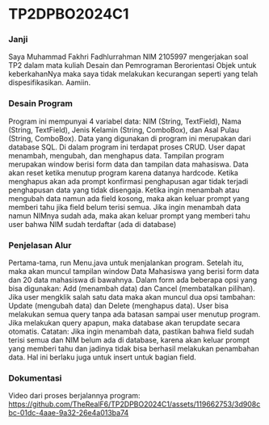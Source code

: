 # TP2DPBO2024C1

### Janji
Saya Muhammad Fakhri Fadhlurrahman NIM 2105997 mengerjakan soal TP2 dalam mata kuliah Desain dan Pemrograman Berorientasi Objek untuk keberkahanNya maka saya tidak melakukan kecurangan seperti yang telah dispesifikasikan. Aamiin.

### Desain Program
Program ini mempunyai 4 variabel data: NIM (String, TextField), Nama (String, TextField), Jenis Kelamin (String, ComboBox), dan Asal Pulau (String, ComboBox). Data yang digunakan di program ini merupakan dari database SQL. Di dalam program ini terdapat proses CRUD. User dapat menambah, mengubah, dan menghapus data. Tampilan program merupakan window berisi form data dan tampilan data mahasiswa. Data akan reset ketika menutup program karena datanya hardcode. Ketika menghapus akan ada prompt konfirmasi penghapusan agar tidak terjadi penghapusan data yang tidak disengaja. Ketika ingin menambah atau mengubah data namun ada field kosong, maka akan keluar prompt yang memberi tahu jika field belum terisi semua. Jika ingin menambah data namun NIMnya sudah ada, maka akan keluar prompt yang memberi tahu user bahwa NIM sudah terdaftar (ada di database)

### Penjelasan Alur
Pertama-tama, run Menu.java untuk menjalankan program. Setelah itu, maka akan muncul tampilan window Data Mahasiswa yang berisi form data dan 20 data mahasiswa di bawahnya. Dalam form ada beberapa opsi yang bisa digunakan: Add (menambah data) dan Cancel (membatalkan pilihan). Jika user mengklik salah satu data maka akan muncul dua opsi tambahan: Update (mengubah data) dan Delete (menghapus data). User bisa melakukan semua query tanpa ada batasan sampai user menutup program. Jika melakukan query apapun, maka database akan terupdate secara otomatis. Catatan: Jika ingin menambah data, pastikan bahwa field sudah terisi semua dan NIM belum ada di database, karena akan keluar prompt yang memberi tahu dan jadinya tidak bisa berhasil melakukan penambahan data. Hal ini berlaku juga untuk insert untuk bagian field.

### Dokumentasi
Video dari proses berjalannya program:<br>
https://github.com/TheRealF6/TP2DPBO2024C1/assets/119662753/3d908cbc-01dc-4aae-9a32-26e4a013ba74
